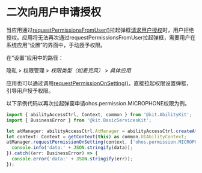 # 二次向用户申请授权

当应用通过[requestPermissionsFromUser()](../../reference/apis-ability-kit/js-apis-abilityAccessCtrl.md#requestpermissionsfromuser9)拉起弹框[请求用户授权](request-user-authorization.md)时，用户拒绝授权。应用将无法再次通过requestPermissionsFromUser拉起弹框，需要用户在系统应用“设置”的界面中，手动授予权限。

在“设置”应用中的路径：
<!--RP1-->
隐私 > 权限管理 > *权限类型（如麦克风）* > *具体应用*
<!--RP1End-->

应用也可以通过调用[requestPermissionOnSetting()](../../reference/apis-ability-kit/js-apis-abilityAccessCtrl.md#requestpermissiononsetting12)，直接拉起权限设置弹框，引导用户授予权限。

以下示例代码以再次拉起弹窗申请ohos.permission.MICROPHONE权限为例。

```ts
import { abilityAccessCtrl, Context, common } from '@kit.AbilityKit';
import { BusinessError } from '@kit.BasicServicesKit';

let atManager: abilityAccessCtrl.AtManager = abilityAccessCtrl.createAtManager();
let context: Context = getContext(this) as common.UIAbilityContext;
atManager.requestPermissionOnSetting(context, ['ohos.permission.MICROPHONE']).then((data: Array<abilityAccessCtrl.GrantStatus>) => {
  console.info('data:' + JSON.stringify(data));
}).catch((err: BusinessError) => {
  console.error('data:' + JSON.stringify(err));
});
```